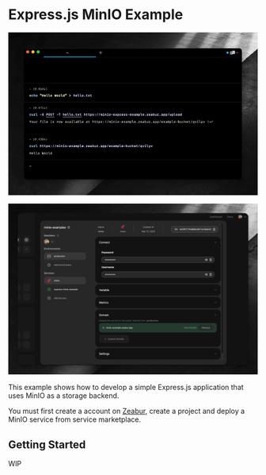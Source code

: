 # Express.js MinIO Example

![](./screenshots/results.png)

![](./screenshots/img.png)

This example shows how to develop a simple Express.js application that uses MinIO as a storage backend.

You must first create a account on [Zeabur](https://zeabur.com), create a project and deploy a MinIO service from service marketplace.

## Getting Started

WIP
